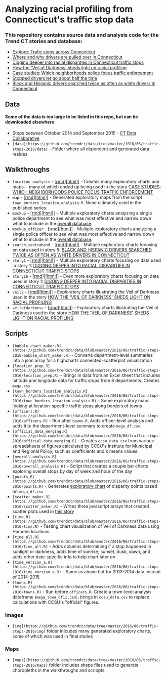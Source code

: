 # Analyzing racial profiling from Connecticut's traffic stop data

### This repository contains source data and analysis code for the Trend CT stories and database:

* [Explore: Trafic stops across Connecticut](http://trafficstops.trendct.org/data/)
* [Where and why drivers are pulled over in Connecticut](http://trafficstops.trendct.org/story/where-and-why-drivers-are-pulled-over-in-connecticut/)
* [Digging deeper into racial disparities in Connecticut traffic stops](http://trafficstops.trendct.org/story/digging-deeper-into-racial-disparities-in-ct-traffic-stops/)
* [How the 'Veil of Darkness' sheds light on racial profiling](http://trafficstops.trendct.org/story/how-veil-of-darkness-sheds-light-on-racial-profiling/)
* [Case studies: Which neighborhoods police focus traffic enforcement](http://trafficstops.trendct.org/story/case-studies-which-neighborhoods-police-focus-traffic-enforcement/)
* [Stopped drivers let go about half the time](http://trafficstops.trendct.org/story/stopped-drivers-let-go-about-half-the-time/)
* [Black and Hispanic drivers searched twice as often as white drivers in Connecticut](http://trafficstops.trendct.org/story/black-hispanic-drivers-searched-twice-as-often-as-white-drivers-in-connecticut/)
## Data

#### Some of the data is too large to be listed in this repo, but can be downloaded elsewhere
* Stops between October 2014 and September 2015 - [CT Data Collaborative](http://ctrp3.ctdata.org/rawdata/)
* `[data](https://github.com/trendct/data/tree/master/2016/06/traffic-stops-2016/data)` - Folder where all dependent and generated data resides

## Walkthroughs

* `location_analysis` - [[rmd](https://github.com/trendct/data/blob/master/2016/06/traffic-stops-2016/location_analysis.Rmd)][[html](http://trendct.github.io/data/2016/06/traffic-stops-2016/location_analysis.html)]] - Creates many exploratory charts and maps-- many of which ended up being used in the story [CASE STUDIES: WHICH NEIGHBORHOODS POLICE FOCUS TRAFFIC ENFORCEMENT](http://trafficstops.trendct.org/story/case-studies-which-neighborhoods-police-focus-traffic-enforcement/)
* `map` - [[rmd](https://github.com/trendct/data/blob/master/2016/06/traffic-stops-2016/map.Rmd)][[html](http://trendct.github.io/data/2016/06/traffic-stops-2016/map.html)]] - Generated exploratory maps from the script `town_borders_location_analysis.R`. None ultimately used in the published series.
* `mockup` - [[rmd](https://github.com/trendct/data/blob/master/2016/06/traffic-stops-2016/mockup.Rmd)][[html](http://trendct.github.io/data/2016/06/traffic-stops-2016/mockup.html)]] - Multiple exploratory charts analyzing a single police department to see what was most effective and narrow down what to include in the [overall database](http://trafficstops.trendct.org/data/).
* `mockup_officer` - [[rmd](https://github.com/trendct/data/blob/master/2016/06/traffic-stops-2016/mockup_officer.Rmd)][[html](http://trendct.github.io/data/2016/06/traffic-stops-2016/mockup+officer.html)]] - Multiple exploratory charts analyzing a single police officer to see what was most effective and narrow down what to include in the [overall database](http://trafficstops.trendct.org/data/).
* `search_contraband` - [[rmd](https://github.com/trendct/data/blob/master/2016/06/traffic-stops-2016/search_contraband.Rmd)][[html](http://trendct.github.io/data/2016/06/traffic-stops-2016/search_contraband.html)]] - Multiple exploratory charts focusing on data used in story 5: [BLACK AND HISPANIC DRIVERS SEARCHED TWICE AS OFTEN AS WHITE DRIVERS IN CONNECTICUT](http://trafficstops.trendct.org/story/black-hispanic-drivers-searched-twice-as-often-as-white-drivers-in-connecticut/)
* `story1` - [[rmd](https://github.com/trendct/data/blob/master/2016/06/traffic-stops-2016/story1.Rmd)][[html](http://trendct.github.io/data/2016/06/traffic-stops-2016/story1.html)]] - Multiple exploratory charts focusing on data used in story 1: [DIGGING DEEPER INTO RACIAL DISPARITIES IN CONNECTICUT TRAFFIC STOPS](http://trafficstops.trendct.org/story/digging-deeper-into-racial-disparities-in-ct-traffic-stops/)
* `story1b` - [[rmd](https://github.com/trendct/data/blob/master/2016/06/traffic-stops-2016/story1b.Rmd)][[[html](http://trendct.github.io/data/2016/06/traffic-stops-2016/story1b.html)]] - Even more exploratory charts focusing on data used in story 1: [DIGGING DEEPER INTO RACIAL DISPARITIES IN CONNECTICUT TRAFFIC STOPS](http://trafficstops.trendct.org/story/digging-deeper-into-racial-disparities-in-ct-traffic-stops/)
* `veil2` - [[rmd](https://github.com/trendct/data/blob/master/2016/06/traffic-stops-2016/veil2.Rmd)][[html](http://trendct.github.io/data/2016/06/traffic-stops-2016/veil2.html)]] - Exploratory charts illustrating the Veil of Darkness used in the story [HOW THE 'VEIL OF DARKNESS' SHEDS LIGHT ON RACIAL PROFILING](http://trafficstops.trendct.org/story/how-veil-of-darkness-sheds-light-on-racial-profiling/)
* `veilofdarkness` - [[rmd](https://github.com/trendct/data/blob/master/2016/06/traffic-stops-2016/veilofdarkness.Rmd)][[html](http://trendct.github.io/data/2016/06/traffic-stops-2016/veilofdarkness.html)]] - Exploratory charts illustrating the Veil of Darkness used in the story [HOW THE 'VEIL OF DARKNESS' SHEDS LIGHT ON RACIAL PROFILING](http://trafficstops.trendct.org/story/how-veil-of-darkness-sheds-light-on-racial-profiling/)

## Scripts

* `[bubble_chart_maker.R](https://github.com/trendct/data/blob/master/2016/06/traffic-stops-2016/bubble_chart_maker.R)` - Converts department-level summaries into a json array for a highcharts connected-scatterplot visualization
* `[location_prep.R](https://github.com/trendct/data/blob/master/2016/06/traffic-stops-2016/location_prep.R)` - Brings in data from an Excel sheet that includes latitude and longitude data for traffic stops from 8 departments. Creates `mega.csv` 
* `[town_borders_location_analysis.R](https://github.com/trendct/data/blob/master/2016/06/traffic-stops-2016/town_borders_location_analysis.R)` - Some exploratory maps looking at location-specific traffic stops along borders of towns
* `[officers.R](https://github.com/trendct/data/blob/master/2016/06/traffic-stops-2016/officers.R)` - Run after `towns.R`. Adds officer-level analysis and adds it to the department-level summary to create `mega_df.csv`.
* `[official_data_merging.R](https://github.com/trendct/data/blob/master/2016/06/traffic-stops-2016/official_data_merging.R)` - Creates `ccsu_data.csv` from various spreadsheets of figures calculated by CCSU's Institute for Municipal and Regional Policy, such as coefficients and k means values.
* `[overall_analysis.R](https://github.com/trendct/data/blob/master/2016/06/traffic-stops-2016/overall_analysis.R)` - Script that creates a couple bar charts exploring overall stops by day of week and hour of the day
* `[points.R](https://github.com/trendct/data/blob/master/2016/06/traffic-stops-2016/points.R)` - Generates [exploratory chart](http://trendct.org/wp-content/blogs.dir/60/files/2016/05/disp_points2-copy-771x411.png) of disparity points based on `mega_df.csv` 
* `[scatter_maker.R](https://github.com/trendct/data/blob/master/2016/06/traffic-stops-2016/scatter_maker.R)` - Writes three javascript arrays that created scatter plots used in [this story](http://trafficstops.trendct.org/story/digging-deeper-into-racial-disparities-in-ct-traffic-stops/)
* `[time.R](https://github.com/trendct/data/blob/master/2016/06/traffic-stops-2016/time.R)` - Testing chart visualization of Veil of Darkness data using Hamden locations
* `[time_all.R](https://github.com/trendct/data/blob/master/2016/06/traffic-stops-2016/time_all.R)` - Adds columns determining if a stop happened in sunlight or darkness, adds time of sunrise, sunset, dusk, dawn, and adds other date-specific info to help chart later on
* `[time_version_a.R](https://github.com/trendct/data/blob/master/2016/06/traffic-stops-2016/time_version_a.R)` - Same as above but for 2013-2014 data instead of 2014-2015.
* `[towns.R](https://github.com/trendct/data/blob/master/2016/06/traffic-stops-2016/towns.R)` - Run before `officers.R`. Create a town-level analysis dataframe (`mega_town_df11.csv`), brings in `ccsu_data.csv` to replace calculations with CCSU's "official" figures.

### Images

* `[img](https://github.com/trendct/data/tree/master/2016/06/traffic-stops-2016/img)` folder inlcudes many generated exploratory charts, some of which was used in final stories

### Maps

* `[maps](https://github.com/trendct/data/tree/master/2016/06/traffic-stops-2016/maps)` folder includes shape files used to generate choropleths in the walkthroughs and scriopts
